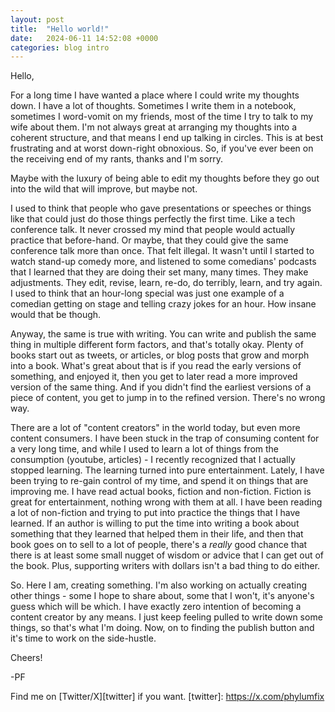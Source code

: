 ```yaml
---
layout: post
title:  "Hello world!"
date:   2024-06-11 14:52:08 +0000
categories: blog intro
---
```

Hello, 

For a long time I have wanted a place where I could write my thoughts down. I have a lot of thoughts. Sometimes I write them in a notebook, sometimes I word-vomit on my friends, most of the time I try to talk to my wife about them. I'm not always great at arranging my thoughts into a coherent structure, and that means I end up talking in circles. This is at best frustrating and at worst down-right obnoxious. So, if you've ever been on the receiving end of my rants, thanks and I'm sorry.

Maybe with the luxury of being able to edit my thoughts before they go out into the wild that will improve, but maybe not. 

I used to think that people who gave presentations or speeches or things like that could just do those things perfectly the first time. Like a tech conference talk. It never crossed my mind that people would actually practice that before-hand. Or maybe, that they could give the same conference talk more than once. That felt illegal. It wasn't until I started to watch stand-up comedy more, and listened to some comedians' podcasts that I learned that they are doing their set many, many times. They make adjustments. They edit, revise, learn, re-do, do terribly, learn, and try again. I used to think that an hour-long special was just one example of a comedian getting on stage and telling crazy jokes for an hour. How insane would that be though. 

Anyway, the same is true with writing. You can write and publish the same thing in multiple different form factors, and that's totally okay. Plenty of books start out as tweets, or articles, or blog posts that grow and morph into a book. What's great about that is if you read the early versions of something, and enjoyed it, then you get to later read a more improved version of the same thing. And if you didn't find the earliest versions of a piece of content, you get to jump in to the refined version. There's no wrong way.

There are a lot of "content creators" in the world today, but even more content consumers. I have been stuck in the trap of consuming content for a very long time, and while I used to learn a lot of things from the consumption (youtube, articles) - I recently recognized that I actually stopped learning. The learning turned into pure entertainment. Lately, I have been trying to re-gain control of my time, and spend it on things that are improving me. I have read actual books, fiction and non-fiction. Fiction is great for entertainment, nothing wrong with them at all. I have been reading a lot of non-fiction and trying to put into practice the things that I have learned. If an author is willing to put the time into writing a book about something that they learned that helped them in their life, and then that book goes on to sell to a lot of people, there's a _really_ good chance that there is at least some small nugget of wisdom or advice that I can get out of the book. Plus, supporting writers with dollars isn't a bad thing to do either.

So. Here I am, creating something. I'm also working on actually creating other things - some I hope to share about, some that I won't, it's anyone's guess which will be which. I have exactly zero intention of becoming a content creator by any means. I just keep feeling pulled to write down some things, so that's what I'm doing. Now, on to finding the publish button and it's time to work on the side-hustle.

Cheers!

-PF

Find me on [Twitter/X][twitter] if you want.
[twitter]: https://x.com/phylumfix

